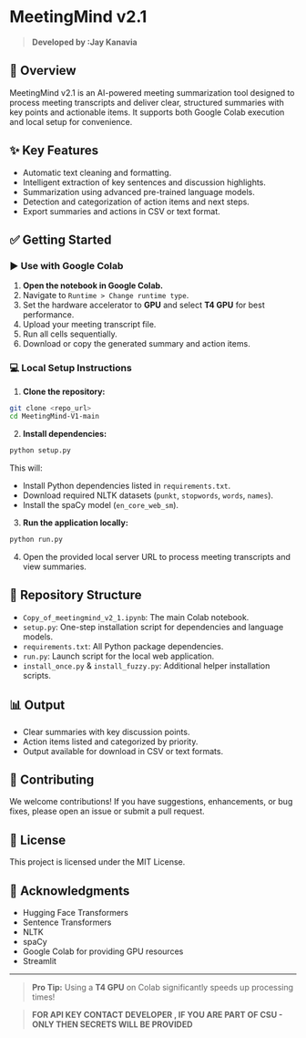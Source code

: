 # MeetingMind v2.1
> **Developed by :Jay Kanavia**
## 🚀 Overview
MeetingMind v2.1 is an AI-powered meeting summarization tool designed to process meeting transcripts and deliver clear, structured summaries with key points and actionable items. It supports both Google Colab execution and local setup for convenience.

## ✨ Key Features
- Automatic text cleaning and formatting.
- Intelligent extraction of key sentences and discussion highlights.
- Summarization using advanced pre-trained language models.
- Detection and categorization of action items and next steps.
- Export summaries and actions in CSV or text format.

## ✅ Getting Started

### ▶️ Use with Google Colab
1. **Open the notebook in Google Colab.**
2. Navigate to `Runtime > Change runtime type`.
3. Set the hardware accelerator to **GPU** and select **T4 GPU** for best performance.
4. Upload your meeting transcript file.
5. Run all cells sequentially.
6. Download or copy the generated summary and action items.

### 💻 Local Setup Instructions
1. **Clone the repository:**
```bash
git clone <repo_url>
cd MeetingMind-V1-main
```

2. **Install dependencies:**
```bash
python setup.py
```
This will:
- Install Python dependencies listed in `requirements.txt`.
- Download required NLTK datasets (`punkt`, `stopwords`, `words`, `names`).
- Install the spaCy model (`en_core_web_sm`).

3. **Run the application locally:**
```bash
python run.py
```
4. Open the provided local server URL to process meeting transcripts and view summaries.

## 📂 Repository Structure
- `Copy_of_meetingmind_v2_1.ipynb`: The main Colab notebook.
- `setup.py`: One-step installation script for dependencies and language models.
- `requirements.txt`: All Python package dependencies.
- `run.py`: Launch script for the local web application.
- `install_once.py` & `install_fuzzy.py`: Additional helper installation scripts.

## 📊 Output
- Clear summaries with key discussion points.
- Action items listed and categorized by priority.
- Output available for download in CSV or text formats.

## 🤝 Contributing
We welcome contributions! If you have suggestions, enhancements, or bug fixes, please open an issue or submit a pull request.

## 📜 License
This project is licensed under the MIT License.

## 🙏 Acknowledgments
- Hugging Face Transformers
- Sentence Transformers
- NLTK
- spaCy
- Google Colab for providing GPU resources
- Streamlit
---

> **Pro Tip:** Using a **T4 GPU** on Colab significantly speeds up processing times!

> **FOR API KEY CONTACT DEVELOPER , IF YOU ARE PART OF CSU - ONLY THEN SECRETS WILL BE PROVIDED**
